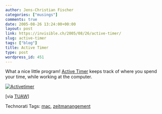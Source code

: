 ```yaml
---
author: Jens-Christian Fischer
categories: ["musings"]
comments: true
date: 2005-08-26 13:24:00+00:00
layout: post
link: https://invisible.ch/2005/08/26/active-timer/
slug: active-timer
tags: ["blog"]
title: Active Timer
type: post
wordpress_id: 451
---
```



What a nice little program! [Active Timer](https://osiris.laya.com/) keeps track of where you spend your time, while working at the computer.



[![Activetimer](/ActiveTimer-tm.jpg)](/ActiveTimer.png)



[via [TUAW](https://www.tuaw.com/2005/08/26/log-your-minutes-in-each-app-with-active-timer/)]





Technorati Tags: [mac](https://technorati.com/tag/mac), [zeitmanangement](https://technorati.com/tag/zeitmanangement)
